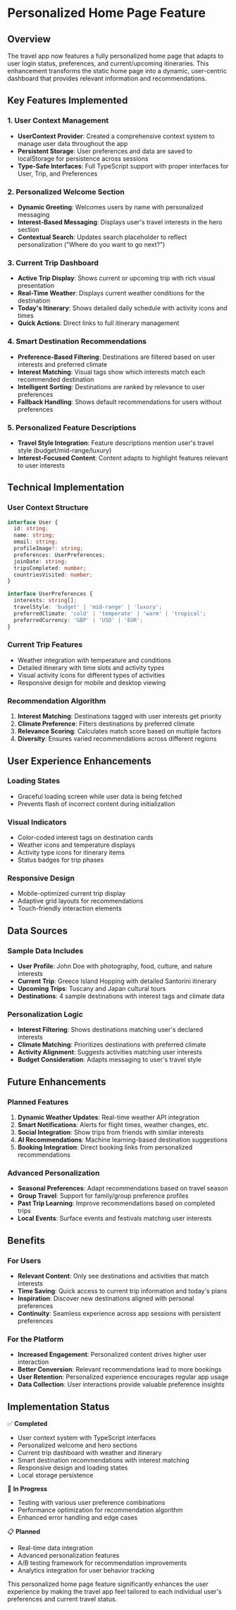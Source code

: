 # Personalized Home Page Feature

## Overview

The travel app now features a fully personalized home page that adapts to user login status, preferences, and current/upcoming itineraries. This enhancement transforms the static home page into a dynamic, user-centric dashboard that provides relevant information and recommendations.

## Key Features Implemented

### 1. User Context Management
- **UserContext Provider**: Created a comprehensive context system to manage user data throughout the app
- **Persistent Storage**: User preferences and data are saved to localStorage for persistence across sessions
- **Type-Safe Interfaces**: Full TypeScript support with proper interfaces for User, Trip, and Preferences

### 2. Personalized Welcome Section
- **Dynamic Greeting**: Welcomes users by name with personalized messaging
- **Interest-Based Messaging**: Displays user's travel interests in the hero section
- **Contextual Search**: Updates search placeholder to reflect personalization ("Where do you want to go next?")

### 3. Current Trip Dashboard
- **Active Trip Display**: Shows current or upcoming trip with rich visual presentation
- **Real-Time Weather**: Displays current weather conditions for the destination
- **Today's Itinerary**: Shows detailed daily schedule with activity icons and times
- **Quick Actions**: Direct links to full itinerary management

### 4. Smart Destination Recommendations
- **Preference-Based Filtering**: Destinations are filtered based on user interests and preferred climate
- **Interest Matching**: Visual tags show which interests match each recommended destination
- **Intelligent Sorting**: Destinations are ranked by relevance to user preferences
- **Fallback Handling**: Shows default recommendations for users without preferences

### 5. Personalized Feature Descriptions
- **Travel Style Integration**: Feature descriptions mention user's travel style (budget/mid-range/luxury)
- **Interest-Focused Content**: Content adapts to highlight features relevant to user interests

## Technical Implementation

### User Context Structure
```typescript
interface User {
  id: string;
  name: string;
  email: string;
  profileImage?: string;
  preferences: UserPreferences;
  joinDate: string;
  tripsCompleted: number;
  countriesVisited: number;
}

interface UserPreferences {
  interests: string[];
  travelStyle: 'budget' | 'mid-range' | 'luxury';
  preferredClimate: 'cold' | 'temperate' | 'warm' | 'tropical';
  preferredCurrency: 'GBP' | 'USD' | 'EUR';
}
```

### Current Trip Features
- Weather integration with temperature and conditions
- Detailed itinerary with time slots and activity types
- Visual activity icons for different types of activities
- Responsive design for mobile and desktop viewing

### Recommendation Algorithm
1. **Interest Matching**: Destinations tagged with user interests get priority
2. **Climate Preference**: Filters destinations by preferred climate
3. **Relevance Scoring**: Calculates match score based on multiple factors
4. **Diversity**: Ensures varied recommendations across different regions

## User Experience Enhancements

### Loading States
- Graceful loading screen while user data is being fetched
- Prevents flash of incorrect content during initialization

### Visual Indicators
- Color-coded interest tags on destination cards
- Weather icons and temperature displays
- Activity type icons for itinerary items
- Status badges for trip phases

### Responsive Design
- Mobile-optimized current trip display
- Adaptive grid layouts for recommendations
- Touch-friendly interaction elements

## Data Sources

### Sample Data Includes
- **User Profile**: John Doe with photography, food, culture, and nature interests
- **Current Trip**: Greece Island Hopping with detailed Santorini itinerary
- **Upcoming Trips**: Tuscany and Japan cultural tours
- **Destinations**: 4 sample destinations with interest tags and climate data

### Personalization Logic
- **Interest Filtering**: Shows destinations matching user's declared interests
- **Climate Matching**: Prioritizes destinations with preferred climate
- **Activity Alignment**: Suggests activities matching user interests
- **Budget Consideration**: Adapts messaging to user's travel style

## Future Enhancements

### Planned Features
1. **Dynamic Weather Updates**: Real-time weather API integration
2. **Smart Notifications**: Alerts for flight times, weather changes, etc.
3. **Social Integration**: Show trips from friends with similar interests
4. **AI Recommendations**: Machine learning-based destination suggestions
5. **Booking Integration**: Direct booking links from personalized recommendations

### Advanced Personalization
- **Seasonal Preferences**: Adapt recommendations based on travel season
- **Group Travel**: Support for family/group preference profiles
- **Past Trip Learning**: Improve recommendations based on completed trips
- **Local Events**: Surface events and festivals matching user interests

## Benefits

### For Users
- **Relevant Content**: Only see destinations and activities that match interests
- **Time Saving**: Quick access to current trip information and today's plans
- **Inspiration**: Discover new destinations aligned with personal preferences
- **Continuity**: Seamless experience across app sessions with persistent preferences

### For the Platform
- **Increased Engagement**: Personalized content drives higher user interaction
- **Better Conversion**: Relevant recommendations lead to more bookings
- **User Retention**: Personalized experience encourages regular app usage
- **Data Collection**: User interactions provide valuable preference insights

## Implementation Status

✅ **Completed**
- User context system with TypeScript interfaces
- Personalized welcome and hero sections
- Current trip dashboard with weather and itinerary
- Smart destination recommendations with interest matching
- Responsive design and loading states
- Local storage persistence

🔄 **In Progress**
- Testing with various user preference combinations
- Performance optimization for recommendation algorithm
- Enhanced error handling and edge cases

📋 **Planned**
- Real-time data integration
- Advanced personalization features
- A/B testing framework for recommendation improvements
- Analytics integration for user behavior tracking

This personalized home page feature significantly enhances the user experience by making the travel app feel tailored to each individual user's preferences and current travel status.